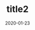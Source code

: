 ---
date: 2020-01-23
title: 'title2'
description: 'desc 2'
slug: 'slug2'
blogpost: true

draft: true
published: false
---